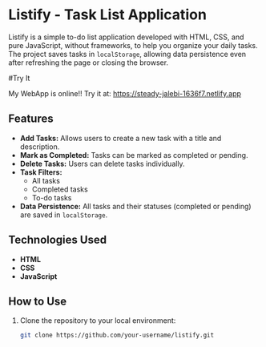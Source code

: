 # Listify - Task List Application

Listify is a simple to-do list application developed with HTML, CSS, and pure JavaScript, without frameworks, to help you organize your daily tasks. The project saves tasks in `localStorage`, allowing data persistence even after refreshing the page or closing the browser.

#Try It

My WebApp is online!! Try it at: https://steady-jalebi-1636f7.netlify.app

## Features

- **Add Tasks:** Allows users to create a new task with a title and description.
- **Mark as Completed:** Tasks can be marked as completed or pending.
- **Delete Tasks:** Users can delete tasks individually.
- **Task Filters:**
  - All tasks
  - Completed tasks
  - To-do tasks
- **Data Persistence:** All tasks and their statuses (completed or pending) are saved in `localStorage`.

## Technologies Used

- **HTML**
- **CSS**
- **JavaScript**

## How to Use

1. Clone the repository to your local environment:

   ```bash
   git clone https://github.com/your-username/listify.git
